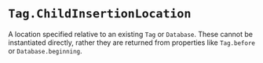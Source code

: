 # `Tag.ChildInsertionLocation`

A location specified relative to an existing `Tag` or `Database`. These cannot be instantiated directly, rather they are returned from properties like `Tag.before` or `Database.beginning`.   
  

